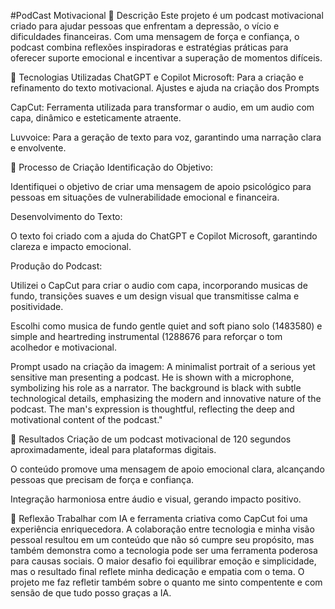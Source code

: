 #PodCast Motivacional
📒 Descrição
Este projeto é um podcast motivacional criado para ajudar pessoas que enfrentam a depressão, o vício e dificuldades financeiras. Com uma mensagem de força e confiança, o podcast combina reflexões inspiradoras e estratégias práticas para oferecer suporte emocional e incentivar a superação de momentos difíceis.

🤖 Tecnologias Utilizadas
ChatGPT e Copilot Microsoft: Para a criação e refinamento do texto motivacional. Ajustes e ajuda na criação dos Prompts 

CapCut: Ferramenta utilizada para transformar o audio, em um audio com capa, dinâmico e esteticamente atraente.

Luvvoice: Para a geração de texto para voz, garantindo uma narração clara e envolvente.

🧐 Processo de Criação
Identificação do Objetivo:

Identifiquei o objetivo de criar uma mensagem de apoio psicológico para pessoas em situações de vulnerabilidade emocional e financeira.

Desenvolvimento do Texto:

O texto foi criado com a ajuda do ChatGPT e Copilot Microsoft, garantindo clareza e impacto emocional.

Produção do Podcast:

Utilizei o CapCut para criar o audio com capa, incorporando musicas de fundo, transições suaves e um design visual que transmitisse calma e positividade.

Escolhi como musica de fundo gentle quiet and soft piano solo (1483580) e simple and heartreding instrumental (1288676 para reforçar o tom acolhedor e motivacional.

Prompt usado na criação da imagem: A minimalist portrait of a serious yet sensitive man presenting a podcast. He is shown with a microphone, symbolizing his role as a narrator. The background is black with subtle technological details, emphasizing the modern and innovative nature of the podcast. The man's expression is thoughtful, reflecting the deep and motivational content of the podcast." 

🚀 Resultados
Criação de um podcast motivacional de 120 segundos aproximadamente, ideal para plataformas digitais.

O conteúdo promove uma mensagem de apoio emocional clara, alcançando pessoas que precisam de força e confiança.

Integração harmoniosa entre áudio e visual, gerando impacto positivo.

💭 Reflexão 
Trabalhar com IA e ferramenta criativa como CapCut foi uma experiência enriquecedora. A colaboração entre tecnologia e minha visão pessoal resultou em um conteúdo que não só cumpre seu propósito, mas também demonstra como a tecnologia pode ser uma ferramenta poderosa para causas sociais. O maior desafio foi equilibrar emoção e simplicidade, mas o resultado final reflete minha dedicação e empatia com o tema. O projeto me faz refletir também sobre o quanto me sinto compentente e com sensão de que tudo posso graças a IA.
